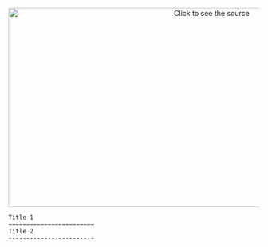 <div align="center">
	<br>
	<a href="https://discord.com/">
		<img src="https://github.com/Noxmods/style/blob/main/Linoriallib.svg" width="800" height="400" alt="Click to see the source">
	</a>
	<br>
</div>


	Title 1
	========================
	Title 2 
	------------------------
